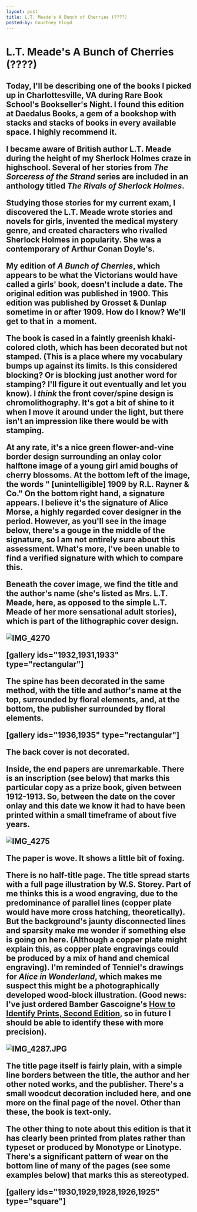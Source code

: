 ```yaml
---
layout: post
title: L.T. Meade's A Bunch of Cherries (????)
posted-by: Courtney Floyd
---
```

<h1>L.T. Meade's A Bunch of Cherries (????)</h1>

<h2 style="text-align:left">Today, I'll be describing one of the books I picked up in Charlottesville, VA during Rare Book School's Bookseller's Night. I found this edition at Daedalus Books, a gem of a bookshop with stacks and stacks of books in every available space. I highly recommend it.

<!--more-->

I became aware of British author L.T. Meade during the height of my Sherlock Holmes craze in highschool. Several of her stories from <em>The Sorceress of the Strand </em>series are included in an anthology titled <em>The Rivals of Sherlock Holmes</em>.

Studying those stories for my current exam, I discovered the L.T. Meade wrote stories and novels for girls, invented the medical mystery genre, and created characters who rivalled Sherlock Holmes in popularity. She was a contemporary of Arthur Conan Doyle's.

My edition of <em>A Bunch of Cherries</em>, which appears to be what the Victorians would have called a girls' book, doesn't include a date. The original edition was published in 1900. This edition was published by Grosset & Dunlap sometime in or after 1909. How do I know? We'll get to that in  a moment.

The book is cased in a faintly greenish khaki-colored cloth, which has been decorated but not stamped. (This is a place where my vocabulary bumps up against its limits. Is this considered blocking? Or is blocking just another word for stamping? I'll figure it out eventually and let you know). I *think* the front cover/spine design is chromolithography. It's got a bit of shine to it when I move it around under the light, but there isn't an impression like there would be with stamping.

At any rate, it's a nice green flower-and-vine border design surrounding an onlay color halftone image of a young girl amid boughs of cherry blossoms. At the bottom left of the image, the words " [unintelligible] 1909 by R.L. Rayner & Co." On the bottom right hand, a signature appears. I believe it's the signature of Alice Morse, a highly regarded cover designer in the period. However, as you'll see in the image below, there's a gouge in the middle of the signature, so I am not entirely sure about this assessment. What's more, I've been unable to find a verified signature with which to compare this.

Beneath the cover image, we find the title and the author's name (she's listed as Mrs. L.T. Meade, here, as opposed to the simple L.T. Meade of her more sensational adult stories), which is part of the lithographic cover design.

<img class="alignnone size-full wp-image-1922" src="https://courtneyafloyd.files.wordpress.com/2016/10/img_4270-e1473020662434.jpg" alt="IMG_4270">

[gallery ids="1932,1931,1933" type="rectangular"]

The spine has been decorated in the same method, with the title and author's name at the top, surrounded by floral elements, and, at the bottom, the publisher surrounded by floral elements.

[gallery ids="1936,1935" type="rectangular"]

The back cover is not decorated.

Inside, the end papers are unremarkable. There is an inscription (see below) that marks this particular copy as a prize book, given between 1912-1913. So, between the date on the cover onlay and this date we know it had to have been printed within a small timeframe of about five years.

<img class="alignnone size-full wp-image-1934" src="https://courtneyafloyd.files.wordpress.com/2016/09/img_4275.jpg" alt="IMG_4275">

The paper is wove. It shows a little bit of foxing.

There is no half-title page. The title spread starts with a full page illustration by W.S. Storey. Part of me thinks this is a wood engraving, due to the predominance of parallel lines (copper plate would have more cross hatching, theoretically). But the background's jaunty disconnected lines and sparsity make me wonder if something else is going on here. (Although a copper plate might explain this, as copper plate engravings could be produced by a mix of hand and chemical engraving). I'm reminded of Tenniel's drawings for <em>Alice in Wonderland</em>, which makes me suspect this might be a photographically developed wood-block illustration. (Good news: I've just ordered Bamber Gascoigne's <a class="a-link-normal" href="https://www.amazon.com/gp/product/0500284806/ref=od_aui_detailpages00?ie=UTF8&psc=1">How to Identify Prints, Second Edition</a>, so in future I should be able to identify these with more precision).
<div class="a-row">

<img class=" size-full wp-image-1941 aligncenter" src="https://courtneyafloyd.files.wordpress.com/2016/10/img_4287.jpg?w=320" alt="IMG_4287.JPG"></div>

The title page itself is fairly plain, with a simple line borders between the title, the author and her other noted works, and the publisher. There's a small woodcut decoration included here, and one more on the final page of the novel. Other than these, the book is text-only.

The other thing to note about this edition is that it has clearly been printed from plates rather than typeset or produced by Monotype or Linotype. There's a significant pattern of wear on the bottom line of many of the pages (see some examples below) that marks this as stereotyped.

[gallery ids="1930,1929,1928,1926,1925" type="square"]</h2>

 

 
